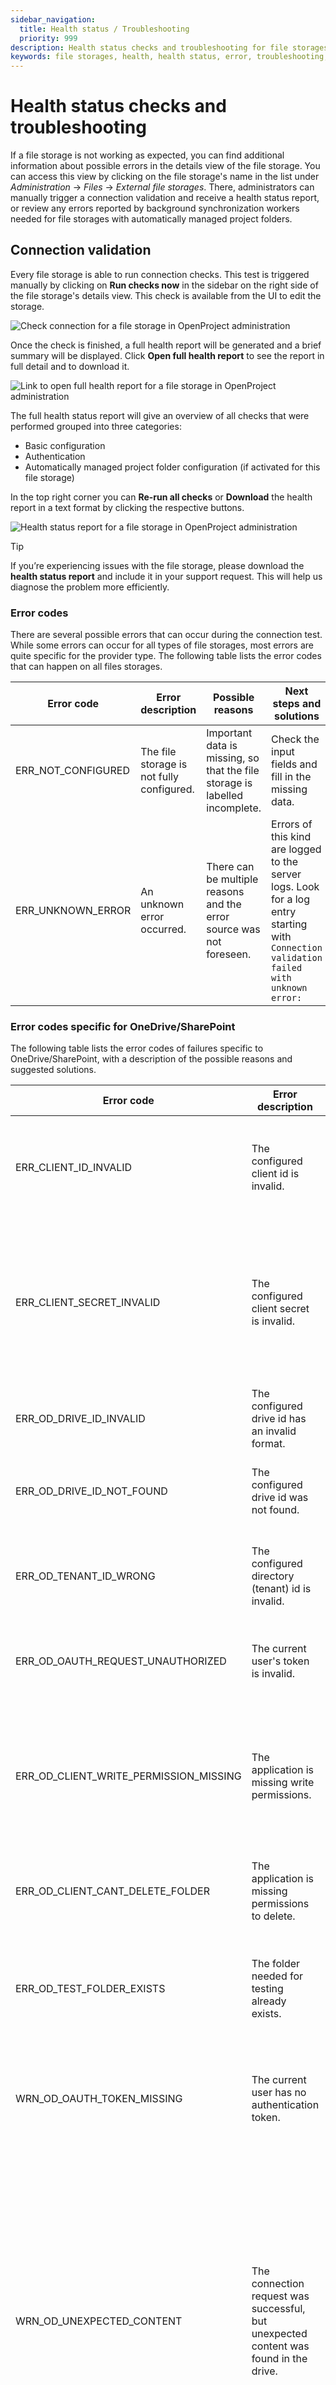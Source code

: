 ```yaml
---
sidebar_navigation:
  title: Health status / Troubleshooting
  priority: 999
description: Health status checks and troubleshooting for file storages in OpenProject.
keywords: file storages, health, health status, error, troubleshooting, Nextcloud, OneDrive, SharePoint, Connection validation, Connection test
---
```


# Health status checks and troubleshooting

If a file storage is not working as expected, you can find additional information about possible errors in the details
view of the file storage. You can access this view by clicking on the file storage's name in the list under
*Administration* → *Files* → *External file storages*. There, administrators can manually trigger a connection
validation and receive a health status report, or review any errors reported by background synchronization workers
needed for file storages with automatically managed project folders.

## Connection validation

Every file storage is able to run connection checks. This test is triggered manually by clicking on **Run checks now**
in the sidebar on the right side of the file storage's details view. This check is available from the UI to edit the
storage.

![Check connection for a file storage in OpenProject administration](openproject_file_storages_onedrive_run_checks_button.png)

Once the check is finished, a full health report will be generated and a brief summary will be displayed. Click **Open
full health report** to see the report in full detail and to download it.

![Link to open full health report for a file storage in OpenProject administration](openproject_file_storages_onedrive_open_full_health_report.png)

The full health status report will give an overview of all checks that were performed grouped into three categories:

- Basic configuration
- Authentication
- Automatically managed project folder configuration (if activated for this file storage)

In the top right corner you can **Re-run all checks** or **Download** the health report in a text format by clicking the
respective buttons.

![Health status report for a file storage in OpenProject administration](openproject_file_storages_onedrive_open_full_health_report_download_button.png)

> [!TIP]
> If you’re experiencing issues with the file storage, please download the **health status report** and include it in
> your support request. This will help us diagnose the problem more efficiently.

### Error codes

There are several possible errors that can occur during the connection test. While some errors can occur for all types
of file storages, most errors are quite specific for the provider type. The following table lists the error codes
that can happen on all files storages.

| Error code         | Error description                         | Possible reasons                                                            | Next steps and solutions                                                                                                                 |
|--------------------|-------------------------------------------|-----------------------------------------------------------------------------|------------------------------------------------------------------------------------------------------------------------------------------|
| ERR_NOT_CONFIGURED | The file storage is not fully configured. | Important data is missing, so that the file storage is labelled incomplete. | Check the input fields and fill in the missing data.                                                                                     |
| ERR_UNKNOWN_ERROR  | An unknown error occurred.                | There can be multiple reasons and the error source was not foreseen.        | Errors of this kind are logged to the server logs. Look for a log entry starting with `Connection validation failed with unknown error:` |

### Error codes specific for OneDrive/SharePoint

The following table lists the error codes of failures specific to OneDrive/SharePoint, with a description of the
possible reasons and suggested solutions.

| Error code                             | Error description                                                                     | Possible reasons                                                                                                                                                                                           | Next steps and solutions                                                                                                                                                                                                                                                                                                                                                                                                                               |
|----------------------------------------|---------------------------------------------------------------------------------------|------------------------------------------------------------------------------------------------------------------------------------------------------------------------------------------------------------|--------------------------------------------------------------------------------------------------------------------------------------------------------------------------------------------------------------------------------------------------------------------------------------------------------------------------------------------------------------------------------------------------------------------------------------------------------|
| ERR_CLIENT_ID_INVALID                  | The configured client id is invalid.                                                  | The configured client id is invalid and cannot be used to authenticate against the Microsoft login servers.                                                                                                | Go to the correct application overview in the [Azure Portal](https://portal.azure.com/). Copy the correct client ID to the input field of the file storage configuration form.                                                                                                                                                                                                                                                                         |
| ERR_CLIENT_SECRET_INVALID              | The configured client secret is invalid.                                              | The configured client secret is invalid and cannot be used to authenticate against the Microsoft login servers.                                                                                            | Go to the correct application overview in the [Azure Portal](https://portal.azure.com/). Check whether the client secret is still valid. Attention: secrets might have an expiration date. If a secret is expired, you will have to generate a new one.                                                                                                                                                                                                |
| ERR_OD_DRIVE_ID_INVALID                | The configured drive id has an invalid format.                                        | There might be a typo in the drive id.                                                                                                                                                                     | Consult the [drive guide](../../../integrations/one-drive/drive-guide/) and fetch the desired drive ID again, to fill out the input field.                                                                                                                                                                                                                                                                                                             |
| ERR_OD_DRIVE_ID_NOT_FOUND              | The configured drive id was not found.                                                | There might be a typo in the drive id, the drive might be deleted, or your application has no permissions to see it.                                                                                       | Consult the [drive guide](../../../integrations/one-drive/drive-guide/) and fetch the desired drive ID again, to fill out the input field.                                                                                                                                                                                                                                                                                                             |
| ERR_OD_TENANT_ID_WRONG                 | The configured directory (tenant) id is invalid.                                      | There might be a typo or the tenant name or ID has changed recently.                                                                                                                                       | Go to the correct application overview in the [Azure Portal](https://portal.azure.com/) and copy the correct tenant id to the input field.                                                                                                                                                                                                                                                                                                             |
| ERR_OD_OAUTH_REQUEST_UNAUTHORIZED      | The current user's token is invalid.                                                  | The token of the current user could not be used for accessing the remote file storage, or the refresh failed.                                                                                              | Remove the user token from **Account settings → Access tokens** of this file storage and redo the login.                                                                                                                                                                                                                                                                                                                                               |
| ERR_OD_CLIENT_WRITE_PERMISSION_MISSING | The application is missing write permissions.                                         | The Azure application might be missing the API permission `Files.ReadWrite.All`.                                                                                                                           | Go to the correct application api permissions in the [Azure Portal](https://portal.azure.com/) and set the GRAPH API permission `File.ReadWrite.All` on application level. Do not forget to submit the administrator consent.                                                                                                                                                                                                                          |
| ERR_OD_CLIENT_CANT_DELETE_FOLDER       | The application is missing permissions to delete.                                     | The Azure application might be misconfigured and thus cannot perform a file deletion in the connected drive.                                                                                               | Recheck the configuration of the application in the [Azure Portal](https://portal.azure.com/) and the connected drives.                                                                                                                                                                                                                                                                                                                                |
| ERR_OD_TEST_FOLDER_EXISTS              | The folder needed for testing already exists.                                         | A folder is created and deleted while testing the setup for automatically managed project folders. The deletion of this folder might have failed in a previous run.                                        | Check the error message for the exact name of the folder. Go to the website of the drive and delete that folder.                                                                                                                                                                                                                                                                                                                                       |
| WRN_OD_OAUTH_TOKEN_MISSING             | The current user has no authentication token.                                         | The current user probably never did a successful login from OpenProject to the file storage, or the token was deleted from the account details.                                                            | Visit any work package of a project, where the current file storage is used. Click on the **Login** button in the **Files** tab.                                                                                                                                                                                                                                                                                                                       |
| WRN_OD_UNEXPECTED_CONTENT              | The connection request was successful, but unexpected content was found in the drive. | This warning is only shown, if the file storage is configured to automatically managed project folder permissions. There was data found in the drive, that is not a project folder created by OpenProject. | Go to your drive and migrate or delete the data from the drive root, that was not created by OpenProject. Further information about the unexpected data is found in the server logs. A drive configured for usage with the *Automatically managed project folders* option has a disrupted inheritance chain. Any data in here can only be seen by site owner. It is discouraged to use this drive for other purposes than the OpenProject integration. |

### Error codes specific for Nextcloud

The following table lists the error codes of failures specific to Nextcloud, with a description of the possible reasons
and suggested solutions.

| Error code                         | Error description                                                                            | Possible reasons                                                                                                                                                            | Next steps and solutions                                                                                                                                                                                                                                                                                                                                                                                  |
|------------------------------------|----------------------------------------------------------------------------------------------|-----------------------------------------------------------------------------------------------------------------------------------------------------------------------------|-----------------------------------------------------------------------------------------------------------------------------------------------------------------------------------------------------------------------------------------------------------------------------------------------------------------------------------------------------------------------------------------------------------|
| ERR_NC_HOST_NOT_FOUND              | No Nextcloud server was found at the configured host URL.                                    | There might be a typo or the URL has changed.                                                                                                                               | Check the configuration and enter a valid URL.                                                                                                                                                                                                                                                                                                                                                            |
| ERR_NC_DEPENDENCY_MISSING          | A required dependency is missing on the file storage.                                        | Either the Integration OpenProject app or the Group Folders app is not enabled in Nextcloud.                                                                                | Add the missing dependency to the Nextcloud server.                                                                                                                                                                                                                                                                                                                                                       |
| ERR_NC_DEPENDENCY_VERSION_MISMATCH | A required dependency has an outdated version.                                               | Either the Integration OpenProject app or the Group Folders app is outdated or was not updated to the officially minimal supported version.                                 | Update your apps to the latest version. It might be necessary to update your Nextcloud server to the latest version in order to be able to install the latest app versions.                                                                                                                                                                                                                               |
| ERR_NC_GROUP_FOLDER_NOT_FOUND      | The group folder could not be found.                                                         | The group folder used by the Integration OpenProject app was not found. This folder is usually named `OpenProject` and is owned by the group `OpenProject`.                 | The group folder is used only by the automatically managed project folders mode. Try to disable this option in the Nextcloud administration for the Integration OpenProject app and reenable it afterwards.                                                                                                                                                                                               |
| ERR_NC_OAUTH_REQUEST_UNAUTHORIZED  | The current user's token is invalid.                                                         | The token of the current user could not be used for accessing the remote file storage.                                                                                      | If the file storage is configure to do the *Two-Way OAuth2 authorization code flow* remove the user token from **Account settings → Access tokens** of this file storage and redo the login. If the storage is configured to use SSO login, please recheck the [SSO configuration guide](../../../integrations/nextcloud/oidc-sso/) for the settings of OpenProject and Nextcloud of your specific setup. |
| ERR_NC_USERLESS_ACCESS_DENIED      | The userless request was unauthorized                                                        | The configured app password is invalid.                                                                                                                                     | Generate a new app password in the Nextcloud administration section of the Integration OpenProject app and copy it over to the OpenProject file storage configuration form.                                                                                                                                                                                                                               |
| WRN_NC_OAUTH_TOKEN_MISSING         | The current user has no authentication token.                                                | The current user probably never did a successful login from OpenProject to the file storage, or the token was deleted from the account details.                             | Visit any work package of a project, where the current file storage is used. Click on the **Login** button in the **Files** tab.                                                                                                                                                                                                                                                                          |
| WRN_NC_UNEXPECTED_CONTENT          | The connection request was successful, but unexpected content was found in the group folder. | The group folder `OpenProject` might contain data, that was put there by a user, or there are remnants from projects that no longer have a valid connection in OpenProject. | Go to Nextcloud and migrate or delete the data in the OpenProject group folder, that was not created by OpenProject. Further information about the unexpected data is found in the server logs.                                                                                                                                                                                                           |

The officially minimal supported app versions are listed in
the [system admin guide](../../../../system-admin-guide/integrations/nextcloud/#required-system-versions).

### Error codes specific for file storages with SSO configuration

Some file storages can be configured to use SSO login methods. There are a few checks run specifically for this type
of setup. The following table lists the error codes related to those checks.

| Error code                        | Error description                                               | Possible reasons                                                                                                                                                                                                              | Next steps and solutions                                                                                                                                                                                                                |
|-----------------------------------|-----------------------------------------------------------------|-------------------------------------------------------------------------------------------------------------------------------------------------------------------------------------------------------------------------------|-----------------------------------------------------------------------------------------------------------------------------------------------------------------------------------------------------------------------------------------|
| ERR_OIDC_TOKEN_ACQUISITION_FAILED | No token could be acquired for accessing the file storage.      | The OpenID Connect (OIDC) setup doesn't have the necessary audience, nor does it provide the possibility to exchange tokens.                                                                                                  | Please check if you configured the correct file storage audience in OpenProject.                                                                                                                                                        |
| ERR_OIDC_TOKEN_EXCHANGE_FAILED    | The token exchange failed or was necessary and not supported.   | The exchange failed on the given audience. An exchange might also have been attempted, if no refresh token was available, but the access token was expired.                                                                   | Please check if you configured the correct file storage audience in OpenProject, and if the OIDC identity provider allows exchanging tokens for that audience. Also make sure that the identity provider is handing out refresh tokens. |
| ERR_OIDC_TOKEN_REFRESH_FAILED     | The expired access token could not get refreshed.               | The OIDC provider failed to refresh the token. This might happen due to an expired or revoked refresh token.                                                                                                                  | Please check the configuration of the OIDC identity provider of refresh tokens for misconfiguration.                                                                                                                                    |
| WRN_OIDC_NON_OIDC_USER            | The user is not a OIDC user.                                    | The current user is provisioned to OpenProject, but not by an OIDC identity provider.                                                                                                                                         | Log in to an admin user with the correct OIDC identity provider, the same one used by the file storage, and rerun the check.                                                                                                            |
| WRN_OIDC_NON_PROVISIONED_USER     | The user is not a provisioned user.                             | The current user is not provisioned by an OIDC identity provider.                                                                                                                                                             | Log in to an admin user with the correct OIDC identity provider, the same one used by the file storage, and rerun the check.                                                                                                            |
| WRN_OFFLINE_ACCESS_SCOPE_MISSING  | `offline_access` scope is not requested from the OIDC provider. | The OIDC provider was configured without `offline_access` scope. While this does not cause the integration to break, this scope usually ensures, that refresh tokens do not expire and OpenProject can maintain a connection. | Make sure that refresh tokens issued by the identity provider do not expire. Adding the scope `offline_access` to the OIDC provider configuration is one common way to do it.                                                           |

## Health checks for automatically managed project folders

File storages with the *Automatically managed project folders* option will have reoccurring synchronization runs, that
update the user permissions on the external system and report possible errors. An additional section is displayed for
those file storages in the sidebar.

![Health check for automatically managed folders in file storage integrations in OpenProject](openproject_file_storages_health_message.png)

If a problem has been detected, the OpenProject administrators will be notified of the detected error via email.
Administrators will be notified of the faulty integration once a day, including the specific error description and
solution suggestions (see the table below).

Once the error has been resolved, the administrators will also receive an email informing them of this.

You can choose to subscribe or unsubscribe to these email notifications by clicking the respective button under the
error message.

### File storage errors description

Please consult the following table for possible reasons behind the errors and suggested solutions.

| Error name   | Error description                       | Possible reasons                                                                                                                                                                                                                                                                                                                                                     | Next steps and solutions                                                                                                                                                                                                                                              |
|--------------|-----------------------------------------|----------------------------------------------------------------------------------------------------------------------------------------------------------------------------------------------------------------------------------------------------------------------------------------------------------------------------------------------------------------------|-----------------------------------------------------------------------------------------------------------------------------------------------------------------------------------------------------------------------------------------------------------------------|
| Error        | No group specified                      | The name may not be specified for the storage.<br/>A glitch during setup or manual changes to the DB could cause this problem. The group name is saved in the database in the Storages Table in the providers field (JSON).                                                                                                                                          | Setup the entire storage again.                                                                                                                                                                                                                                       |
| Error        | Group does not exist                    | The app was activated on Nextcloud and the OpenProject group was removed afterwards.<br/>Changes on Nextcloud: OpenProject group was removed.                                                                                                                                                                                                                        | Manually add the group in the Nextcloud setup and call it OpenProject. Add the user OpenProject to the group OpenProject.                                                                                                                                             |
| Error        | User does not exist                     | After the app was activated on Nextcloud and the user was removed afterwards.<br> Changes on Nextcloud: OpenProject user was removed.                                                                                                                                                                                                                              | Manually add the user in the Nextcloud setup and call that user OpenProject. Add the user OpenProject to the group OpenProject.  <br>Alternatively reinstall the OpenProject integration app on Nextcloud. You will also need to reconfigure the Nextcloud storage. |
| Error        | Insufficient privileges                 | OpenProject can not change the user permissions for folders or add folders to the OpenProject folder, because the OpenProject user no longer has access to the folder.                                                                                                                                                                                               | Reinstall the OpenProject integration app on Nextcloud. You will need to reconfigure the Nextcloud storage.   Make sure the OpenProject user is the admin of the OpenProject group and also the admin of the OpenProject folder.                                      |
| Error        | Failed to remove or add user from group | A user does not exist in the file storage.<br>A user can not be removed from the OpenProject group due to admin rights.  <br>This may occur when running the sync job and further information can be found in the server logs.                                                                                                                                     | Ensure that the user exists in the file storage platform. <br>Remove admin rights for that user on the OpenProject group.  <br>If the user is also an admin in the files storage group, he/she/they need to be removed by a file storage platform admin.          |
| Not allowed  | Outbound request method not allowed     | OpenProject sent wrong requests to the storage.<br>This error can occur both in Nextcloud and OneDrive/Sharepoint integration.                                                                                                                                                                                                                                       | Report this to [OpenProject community](https://community.openproject.org/projects/openproject/forums) or [support team](https://www.openproject.org/contact/).                                                                                                        |
| Not found    | Outbound request destination not found  | OpenProject can not reach file storage platform.<br>This could be due to Storage provider being down:<br>- DNS problems <br>- Network problems (flaky network) <br>- Local networks (Nextcloud specific setting that needs to enabled)                                                                                                                         | See if you can access the file storage platform from your browser.  <br>For Nextcloud, see if Nextcloud settings are active if in local network.                                                                                                                    |
| Unauthorized | Outbound request not authorized         | - Authentication is failing<br>- Application password was changed and not updated in OpenProject (Nextcloud OAuth settings are wrong or OneDrive/SharePoint client secret or ID is wrong).<br>- User has no access, can not login, no token can be negotiated.<br>  Server to server: the client secret might be wrong <br> OpenProject User credentials might be wrong | Check the storages setup.<br>Check if the client secret (OneDrive/SharePoint) or the OAuth setup is correct (Nextcloud).<br>Check if the application password is correct.                                                                                         |
| Conflict     | *error_text_from_response*              | A folder or a file was created, which already exists on the storage platform, e.g. a folder with the same name exists. <br> Can happen if for example a user manually created something on the storage platform.                                                                                                                                                   | Check in the storage platform if the folder already exists.                                                                                                                                                                                                           |
| Error        | Outbound request failed                 | An unexpected 500 error, e.g. TOS (Terms of Service) app was activated and OpenProject can not access storage anymore. <br> Password configuration plugin may have caused problems.                                                                                                                                                                                | See if file storage is working correctly. If it does, collect as much information as possible and contact [OpenProject community](https://community.openproject.org/projects/openproject/forums) or [support team](https://www.openproject.org/contact/).             |

If the suggested troubleshooting solutions did not resolve your issue, please reach out to
the [OpenProject community](https://community.openproject.org/projects/openproject/forums)
or [support team](https://www.openproject.org/contact/) for further assistance.
